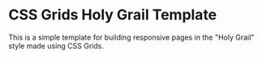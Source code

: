 # CSS Grids Holy Grail Template

This is a simple template for building responsive pages in the "Holy Grail" style made using CSS Grids.

